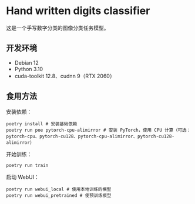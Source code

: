 # Hand written digits classifier

这是一个手写数字分类的图像分类任务模型。

## 开发环境

+ Debian 12
+ Python 3.10
+ cuda-toolkit 12.8、cudnn 9（RTX 2060）

## 食用方法

安装依赖：

```shell
poetry install # 安装基础依赖
poetry run poe pytorch-cpu-alimirror # 安装 PyTorch，使用 CPU 计算（可选：pytorch-cpu、pytorch-cu128、pytorch-cpu-alimirror、pytorch-cu128-alimirror）
```

开始训练：

```shell
poetry run train
```

启动 WebUI：

```shell
poetry run webui_local # 使用本地训练的模型
poetry run webui_pretrained # 使预训练模型
```
